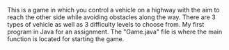 This is a game in which you control a vehicle on a highway with the aim to reach the other side while avoiding obstacles along the way. There are 3 types of vehicle as well as 3 difficulty levels to choose from. My first program in Java for an assignment. The "Game.java" file is where the main function is located for starting the game.  
